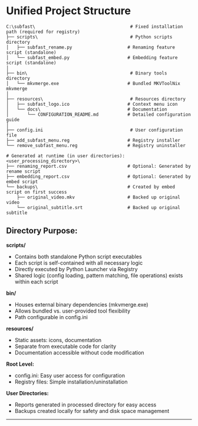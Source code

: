 # Unified Project Structure

```plaintext
C:\subfast\                                    # Fixed installation path (required for registry)
├── scripts\                                   # Python scripts directory
│   ├── subfast_rename.py                     # Renaming feature script (standalone)
│   └── subfast_embed.py                      # Embedding feature script (standalone)
│
├── bin\                                       # Binary tools directory
│   └── mkvmerge.exe                          # Bundled MKVToolNix mkvmerge
│
├── resources\                                 # Resources directory
│   ├── subfast_logo.ico                      # Context menu icon
│   └── docs\                                 # Documentation
│       └── CONFIGURATION_README.md           # Detailed configuration guide
│
├── config.ini                                 # User configuration file
├── add_subfast_menu.reg                      # Registry installer
└── remove_subfast_menu.reg                   # Registry uninstaller

# Generated at runtime (in user directories):
<user_processing_directory>\
├── renaming_report.csv                       # Optional: Generated by rename script
├── embedding_report.csv                      # Optional: Generated by embed script
└── backups\                                  # Created by embed script on first success
    ├── original_video.mkv                    # Backed up original video
    └── original_subtitle.srt                 # Backed up original subtitle
```

## Directory Purpose:

**scripts/**
- Contains both standalone Python script executables
- Each script is self-contained with all necessary logic
- Directly executed by Python Launcher via Registry
- Shared logic (config loading, pattern matching, file operations) exists within each script

**bin/**
- Houses external binary dependencies (mkvmerge.exe)
- Allows bundled vs. user-provided tool flexibility
- Path configurable in config.ini

**resources/**
- Static assets: icons, documentation
- Separate from executable code for clarity
- Documentation accessible without code modification

**Root Level:**
- config.ini: Easy user access for configuration
- Registry files: Simple installation/uninstallation

**User Directories:**
- Reports generated in processed directory for easy access
- Backups created locally for safety and disk space management

---
